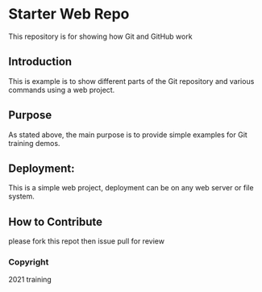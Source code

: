 # Starter Web Repo

This repository is for showing how Git and GitHub work

## Introduction

This is example is to show different parts of the Git repository and various commands using a web project.

## Purpose

As stated above, the main purpose is to provide simple examples for Git training demos.

## Deployment:

This is a simple web project, deployment can be on any web server or file system.


## How to Contribute

please fork this repot then issue pull for review

### Copyright

2021 training
